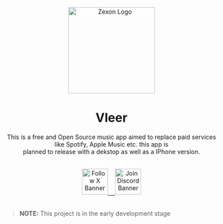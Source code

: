 <div align="center">
  <img width="200" alt="Zexon Logo" src="https://github.com/vleer-app/Vleer/assets/70103896/d59e2d5f-26d6-42b5-b9fa-1476c4686a70">
  <h1>Vleer</h1>
  <p>This is a free and Open Source music app aimed to replace paid services like Spotify, Apple Music etc. this app is<br>planned to release with a dekstop as well as a IPhone version.</p>

  <br>

  <a href="https://twitter.com/zexonapp" target="_blank">
    <img height="60px" alt="Follow X Banner" src="https://i.imgur.com/gsGciyb.png">ㅤ
  </a>
  
  <a href="https://discord.gg/aX9T49je" target="_blank">
    <img height="60px" alt="Join Discord Banner" src="https://i.imgur.com/CulBkiI.png">
  </a>
</div>

<br>

> **NOTE:** This project is in the early development stage
